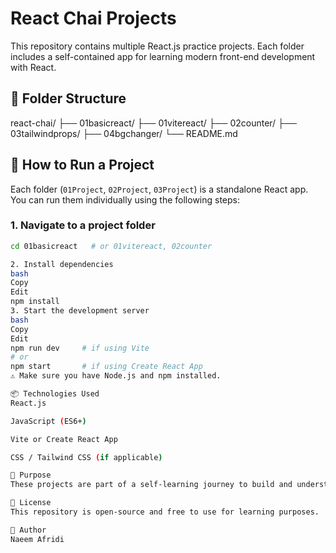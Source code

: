 # React Chai Projects

This repository contains multiple React.js practice projects. Each folder includes a self-contained app for learning modern front-end development with React.

## 📁 Folder Structure

react-chai/
├── 01basicreact/
├── 01vitereact/
├── 02counter/
├── 03tailwindprops/
├── 04bgchanger/
└── README.md



## 🚀 How to Run a Project

Each folder (`01Project`, `02Project`, `03Project`) is a standalone React app. You can run them individually using the following steps:

### 1. Navigate to a project folder

```bash
cd 01basicreact   # or 01vitereact, 02counter

2. Install dependencies
bash
Copy
Edit
npm install
3. Start the development server
bash
Copy
Edit
npm run dev     # if using Vite
# or
npm start       # if using Create React App
⚠️ Make sure you have Node.js and npm installed.

📦 Technologies Used
React.js

JavaScript (ES6+)

Vite or Create React App

CSS / Tailwind CSS (if applicable)

🎯 Purpose
These projects are part of a self-learning journey to build and understand React applications through hands-on practice.

📄 License
This repository is open-source and free to use for learning purposes.

👤 Author
Naeem Afridi


